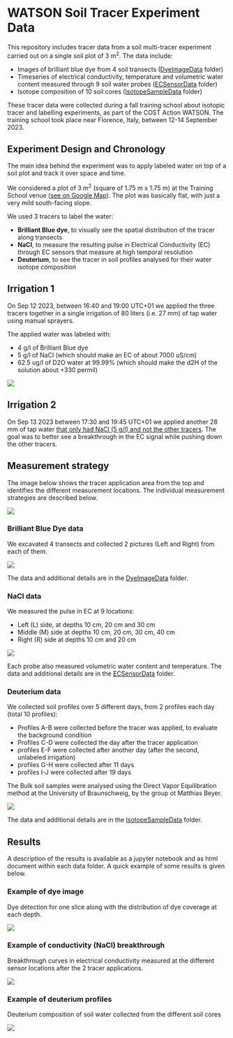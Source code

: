 # WATSON Soil Tracer Experiment Data

This repository includes tracer data from a soil multi-tracer experiment carried out on a single soil plot of 3 m<sup>2</sup>. The data include:

- Images of brilliant blue dye from 4 soil transects ([DyeImageData](DyeImageData) folder)
- Timeseries of electrical conductivity, temperature and volumetric water content measured through 9 soil water probes ([ECSensorData](ECSensorData) folder)
- Isotope composition of 10 soil cores ([IsotopeSampleData](IsotopeSampleData) folder)

These tracer data were collected during a fall training school about isotopic tracer and labelling experiments, as part of the COST Action WATSON. The training school took place near Florence, Italy, between 12-14 September 2023.


## Experiment Design and Chronology

The main idea behind the experiment was to apply labeled water on top of a soil plot and track it over space and time.

We considered a plot of 3 m<sup>2</sup> (square of 1.75 m x 1.75 m) at the Training School venue ([see on Google Map](https://maps.app.goo.gl/LWNWN5TZWTygcvvv9)). The plot was basically flat, with just a very mild south-facing slope.
 
We used 3 tracers to label the water:
- **Brilliant Blue dye**, to visually see the spatial distribution of the tracer along transects
- **NaCl**, to measure the resulting pulse in Electrical Conductivity (EC) through EC sensors that measure at high temporal resolution
- **Deuterium**, to see the tracer in soil profiles analysed for their water isotope composition

## Irrigation 1 

On Sep 12 2023, between 16:40 and 19:00 UTC+01 we applied the three tracers together in a single irrigation of 80 liters (i.e. 27 mm) of tap water using manual sprayers.

The applied water was labeled with:
- 4 g/l of Brilliant Blue dye
- 5 g/l of NaCl (which should make an EC of about 7000 uS/cm)
- 62.5 ug/l of D2O water at 99.99% (which should make the d2H of the solution about +330 permil)

![](labelSummary_small.jpg)

## Irrigation 2

On Sep 13 2023 between 17:30 and 19:45 UTC+01 we applied another 28 mm of tap water <u> that only had NaCl (5 g/l) and not the other tracers</u>. The goal was to better see a breakthrough in the EC signal while pushing down the other tracers.

## Measurement strategy

The image below shows the tracer application area from the top and identifies the different measurement locations. The individual measurement strategies are described below.

![](MeasurementSummary.jpg)

### Brilliant Blue Dye data

We excavated 4 transects and collected 2 pictures (Left and Right) from each of them. 

![](DyeImageData/TransectsScheme.png)

The data and additional details are in the [DyeImageData](DyeImageData) folder.

### NaCl data

We measured the pulse in EC at 9 locations:
- Left (L) side, at depths 10 cm, 20 cm and 30 cm  
- Middle (M) side at depths 10 cm, 20 cm, 30 cm, 40 cm 
- Right (R) side at depths 10 cm and 20 cm

![](ECSensorData/SensorsScheme.png)

Each probe also measured volumetric water content and temperature. The data and additional details are in the [ECSensorData](ECSensorData) folder.

### Deuterium data

We collected soil profiles over 5 different days, from 2 profiles each day (total 10 profiles): 

- Profiles A-B were collected before the tracer was applied, to evaluate the background condition
- Profiles C-D were collected the day after the tracer application 
- profiles E-F were collected after another day (after the second, unlabeled irrigation)
- profiles G-H were collected after 11 days
- profiles I-J were collected after 19 days 

The Bulk soil samples were analysed using the Direct Vapor Equilibration method at the University of Braunschweig, by the group ot Matthias Beyer. 

![](IsotopeSampleData/cores_scheme.png)

The data and additional details are in the [IsotopeSampleData](IsotopeSampleData) folder.
	

## Results

A description of the results is available as a jupyter notebook and as html document within each data folder. A quick example of some results is given below.

### Example of dye image

Dye detection for one slice along with the distribution of dye coverage at each depth.

![](DyeImageData/Slice_2R.png)

### Example of conductivity (NaCl) breakthrough

Breakthrough curves in electrical conductivity measured at the different sensor locations after the 2 tracer applications.

![](ECSensorData/EC_BTC.png)

### Example of deuterium profiles

Deuterium composition of soil water collected from the different soil cores

![](IsotopeSampleData/d2H_profiles.png)